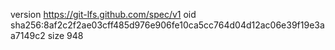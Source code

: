 version https://git-lfs.github.com/spec/v1
oid sha256:8af2c2f2ae03cff485d976e906fe10ca5cc764d04d12ac06e39f19e3aa7149c2
size 948
